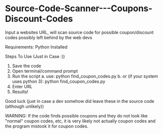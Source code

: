 # Source-Code-Scanner---Coupons-Discount-Codes
Input a websites URL, will scan source code for possible coupon/discount codes possibly left behind by the web devs

Requirements:
Python Installed

Steps To Use (Just in Case :))
1. Save the code
2. Open terminal/command prompt
3. Run the script
a. use: python find_coupon_codes.py
b. or (if your system uses python 3): python find_coupon_codes.py
4. Enter URL
5. Results!

Good luck (just in case a dev somehow did leave these in the source code (although unlikely)) 

WARNING: 
If the code finds possible coupons and they do not look like "normal" coupon codes, etc, it is very likely not actually coupon codes and the program mistook it for coupon codes. 
